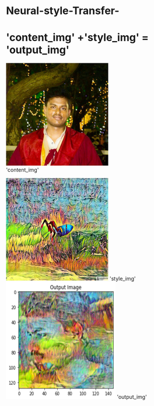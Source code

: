 # Neural-style-Transfer-

 # 'content_img' +'style_img' = 'output_img'  

<img src="./assets/a.png" width="280" height="280"/>       \
        'content_img'

<img src="./assets/b.png" width="280" height="280"/> 
    'style_img'                                                                 
    
<img src="./assets/c.png" width="300" height="320"/>
      'output_img'                                                                                                                                         

    

                                  



